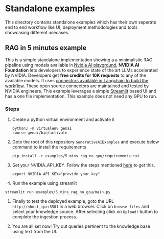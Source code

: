 # Standalone examples

This directory contains standalone examples which has their own seperate end to end workflow like UI, deployment methodologies and tools showcasing different usecases.


## RAG in 5 minutes example

This is a simple standalone implementation showing a a minimalistic RAG pipeline using models available in [Nvidia AI playground.](https://catalog.ngc.nvidia.com/ai-foundation-models)
**NVIDIA AI Foundation** lets developers to experience state of the art LLMs accelerated by NVIDIA. Developers get **free credits for 10K requests** to any of the available models.
It uses [connectors available in Langchain to build the workflow.](https://python.langchain.com/docs/integrations/providers/nvidia) These open source connectors are maintained and tested by NVIDIA engineers.
This example leverages a simple [Streamlit](https://streamlit.io/) based UI and has a one file implementation. This example does not need any GPU to run.

### Steps
1. Create a python virtual environment and activate it
   ```
   python3 -m virtualenv genai
   source genai/bin/activate
   ```

2. Goto the root of this repository `GenerativeAIExamples` and execute below command to install the requirements
   ```
   pip install -r examples/5_mins_rag_no_gpu/requirements.txt
   ```

3. Set your NVIDIA_API_KEY. Follow the steps mentioned [here](../docs/ai-foundation-models.md#get-an-api-key-for-the-mixtral-8x7b-instruct-api-endpoint) to get this.
   ```
   export NVIDIA_API_KEY="provide_your_key"
   ```

4. Run the example using streamlit
```
streamlit run examples/5_mins_rag_no_gpu/main.py
```

1. Finally to test the deployed example, goto the URL `http://<host_ip>:8501` in a web browser. Click on `browse files` and select your knowledge source. After selecting click on `Upload!` button to complete the ingestion process.

2. You are all set now! Try out queries pertinent to the knowledge base using text from the UI.
